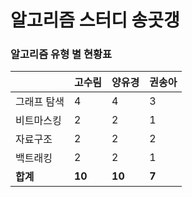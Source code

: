 # 알고리즘 스터디 송곳갱 

### 알고리즘 유형 별 현황표 

|        | 고수림    | 양유경    | 권송아   |
|:-------|:-------|:-------|:------|
| 그래프 탐색 | 4      | 4      | 3     |
| 비트마스킹  | 2      | 2      | 1     |
| 자료구조   | 2      | 2      | 2     |
| 백트래킹   | 2      | 2      | 1     |
| **합계** | **10** | **10** | **7** |